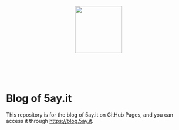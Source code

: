 <p align="center">
  <br><br><br><br>
  <img src="https://user-images.githubusercontent.com/97833129/151806205-98ea4e6c-0e21-4410-943a-522f65b742fa.svg" style="width: 128px; heigh: 128px;">
  <br><br><br><br><br>
</p>

# Blog of 5ay.it

This repository is for the blog of 5ay.it on GitHub Pages, and you can access it through https://blog.5ay.it.
